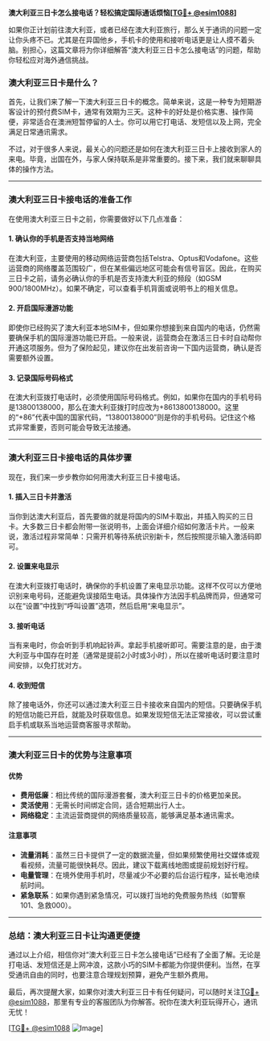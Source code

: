 **澳大利亚三日卡怎么接电话？轻松搞定国际通话烦恼[[TG💪+ @esim1088](https://t.me/s/esim1088)]**

如果你正计划前往澳大利亚，或者已经在澳大利亚旅行，那么关于通讯的问题一定让你头疼不已。尤其是在异国他乡，手机卡的使用和接听电话更是让人摸不着头脑。别担心，这篇文章将为你详细解答“澳大利亚三日卡怎么接电话”的问题，帮助你轻松应对海外通信挑战。

### **澳大利亚三日卡是什么？**

首先，让我们来了解一下澳大利亚三日卡的概念。简单来说，这是一种专为短期游客设计的预付费SIM卡，通常有效期为三天。这种卡的好处是价格实惠、操作简便，非常适合在澳洲短暂停留的人士。你可以用它打电话、发短信以及上网，完全满足日常通讯需求。

不过，对于很多人来说，最关心的问题还是如何在澳大利亚三日卡上接收到家人的来电。毕竟，出国在外，与家人保持联系是非常重要的。接下来，我们就来聊聊具体的操作方法。

---

### **澳大利亚三日卡接电话的准备工作**

在使用澳大利亚三日卡之前，你需要做好以下几点准备：

#### **1. 确认你的手机是否支持当地网络**
在澳大利亚，主要使用的移动网络运营商包括Telstra、Optus和Vodafone。这些运营商的网络覆盖范围较广，但在某些偏远地区可能会有信号盲区。因此，在购买三日卡之前，请务必确认你的手机是否支持澳大利亚的频段（如GSM 900/1800MHz）。如果不确定，可以查看手机背面或说明书上的相关信息。

#### **2. 开启国际漫游功能**
即使你已经购买了澳大利亚本地SIM卡，但如果你想接到来自国内的电话，仍然需要确保手机的国际漫游功能已开启。一般来说，运营商会在激活三日卡时自动帮你开通这项服务。但为了保险起见，建议你在出发前咨询一下国内运营商，确认是否需要额外设置。

#### **3. 记录国际号码格式**
在澳大利亚拨打电话时，必须使用国际号码格式。例如，如果你在国内的手机号码是13800138000，那么在澳大利亚拨打时应改为+8613800138000。这里的“+86”代表中国的国家代码，“13800138000”则是你的手机号码。记住这个格式非常重要，否则可能会导致无法接通。

---

### **澳大利亚三日卡接电话的具体步骤**

现在，我们来一步步教你如何用澳大利亚三日卡接电话。

#### **1. 插入三日卡并激活**
当你到达澳大利亚后，首先要做的就是将国内的SIM卡取出，并插入购买的三日卡。大多数三日卡都会附带一张说明书，上面会详细介绍如何激活卡片。一般来说，激活过程非常简单：只需开机等待系统识别新卡，然后按照提示输入激活码即可。

#### **2. 设置来电显示**
在澳大利亚拨打电话时，确保你的手机设置了来电显示功能。这样不仅可以方便地识别来电号码，还能避免误接陌生电话。具体操作方法因手机品牌而异，但通常可以在“设置”中找到“呼叫设置”选项，然后启用“来电显示”。

#### **3. 接听电话**
当有来电时，你会听到手机响起铃声。拿起手机接听即可。需要注意的是，由于澳大利亚与中国存在时差（通常是提前2小时或3小时），所以在接听电话时要注意时间安排，以免打扰对方。

#### **4. 收到短信**
除了接电话外，你还可以通过澳大利亚三日卡接收来自国内的短信。只要确保手机的短信功能已开启，就能及时获取信息。如果发现短信无法正常接收，可以尝试重启手机或联系当地运营商客服寻求帮助。

---

### **澳大利亚三日卡的优势与注意事项**

#### **优势**
- **费用低廉**：相比传统的国际漫游套餐，澳大利亚三日卡的价格更加亲民。
- **灵活使用**：无需长时间绑定合同，适合短期出行人士。
- **网络稳定**：主流运营商提供的网络质量较高，能够满足基本通讯需求。

#### **注意事项**
- **流量消耗**：虽然三日卡提供了一定的数据流量，但如果频繁使用社交媒体或观看视频，流量可能很快耗尽。因此，建议下载离线地图或提前规划好行程。
- **电量管理**：在境外使用手机时，尽量减少不必要的后台运行程序，延长电池续航时间。
- **紧急联系**：如果你遇到紧急情况，可以拨打当地的免费服务热线（如警察101、急救000）。

---

### **总结：澳大利亚三日卡让沟通更便捷**

通过以上介绍，相信你对“澳大利亚三日卡怎么接电话”已经有了全面了解。无论是打电话、发短信还是上网冲浪，这款小巧的SIM卡都能为你提供便利。当然，在享受通讯自由的同时，也要注意合理规划预算，避免产生额外费用。

最后，再次提醒大家，如果你对澳大利亚三日卡有任何疑问，可以随时关注[TG💪+ @esim1088](https://t.me/s/esim1088)，那里有专业的客服团队为你解答。祝你在澳大利亚玩得开心，通讯无忧！

[[TG💪+ @esim1088](https://t.me/s/esim1088) ![Image](https://i.postimg.cc/4NQfJmqS/Snipaste-2025-05-13-00-14-12.png)]